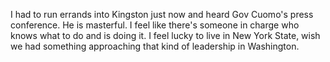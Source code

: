 I had to run errands into Kingston just now and heard Gov Cuomo's press conference. He is masterful. I feel like there's someone in charge who knows what to do and is doing it. I feel lucky to live in New York State, wish we had something approaching that kind of leadership in Washington.
